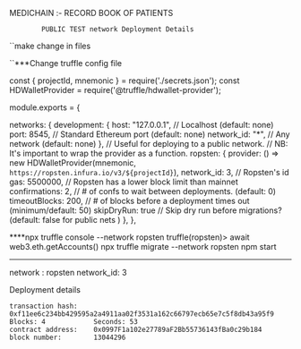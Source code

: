 MEDICHAIN  :- RECORD BOOK OF PATIENTS



			PUBLIC TEST network Deployment Details


``make change in files

``***Change truffle config file 

const { projectId, mnemonic } = require('./secrets.json');
const HDWalletProvider = require('@truffle/hdwallet-provider');

module.exports = {

  networks: {
    development: {
      host: "127.0.0.1",     // Localhost (default: none)
      port: 8545,            // Standard Ethereum port (default: none)
      network_id: "*",       // Any network (default: none)
    },
    // Useful for deploying to a public network.
    // NB: It's important to wrap the provider as a function.
    ropsten: {
      provider: () => new HDWalletProvider(mnemonic, `https://ropsten.infura.io/v3/${projectId}`),
      network_id: 3,       // Ropsten's id
      gas: 5500000,        // Ropsten has a lower block limit than mainnet
      confirmations: 2,    // # of confs to wait between deployments. (default: 0)
      timeoutBlocks: 200,  // # of blocks before a deployment times out  (minimum/default: 50)
      skipDryRun: true     // Skip dry run before migrations? (default: false for public nets )
    },
   },
   
****<cmd>npx truffle console --network ropsten
truffle(ropsten)> await web3.eth.getAccounts()
</cmd>
<cmd> npx truffle migrate --network ropsten</cmd>
<cmd>npm start</cmd>
****



   network : ropsten
   network_id: 3
   
   Deployment details
   
    transaction hash:    0xf11ee6c234bb429595a2a4911aa02f3531a162c66797ecb65e7c5f8db43a95f9
    Blocks: 4            Seconds: 53
    contract address:    0x0997F1a102e27789aF2Bb55736143fBa0c29b184
    block number:        13044296
